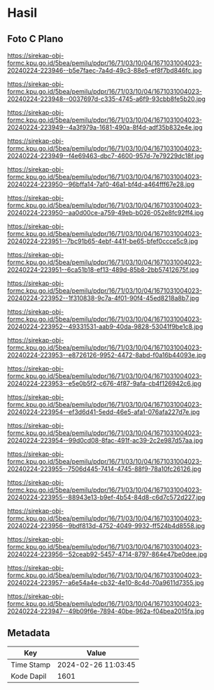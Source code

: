 # Hasil

## Foto C Plano

https://sirekap-obj-formc.kpu.go.id/5bea/pemilu/pdpr/16/71/03/10/04/1671031004023-20240224-223946--b5e7faec-7a4d-49c3-88e5-ef8f7bd846fc.jpg

https://sirekap-obj-formc.kpu.go.id/5bea/pemilu/pdpr/16/71/03/10/04/1671031004023-20240224-223948--0037697d-c335-4745-a6f9-93cbb8fe5b20.jpg

https://sirekap-obj-formc.kpu.go.id/5bea/pemilu/pdpr/16/71/03/10/04/1671031004023-20240224-223949--4a3f979a-1681-490a-8f4d-adf35b832e4e.jpg

https://sirekap-obj-formc.kpu.go.id/5bea/pemilu/pdpr/16/71/03/10/04/1671031004023-20240224-223949--f4e69463-dbc7-4600-957d-7e79229dc18f.jpg

https://sirekap-obj-formc.kpu.go.id/5bea/pemilu/pdpr/16/71/03/10/04/1671031004023-20240224-223950--96bffa14-7af0-46a1-bf4d-a464fff67e28.jpg

https://sirekap-obj-formc.kpu.go.id/5bea/pemilu/pdpr/16/71/03/10/04/1671031004023-20240224-223950--aa0d00ce-a759-49eb-b026-052e8fc92ff4.jpg

https://sirekap-obj-formc.kpu.go.id/5bea/pemilu/pdpr/16/71/03/10/04/1671031004023-20240224-223951--7bc91b65-4ebf-441f-be65-bfef0ccce5c9.jpg

https://sirekap-obj-formc.kpu.go.id/5bea/pemilu/pdpr/16/71/03/10/04/1671031004023-20240224-223951--6ca51b18-ef13-489d-85b8-2bb57412675f.jpg

https://sirekap-obj-formc.kpu.go.id/5bea/pemilu/pdpr/16/71/03/10/04/1671031004023-20240224-223952--1f310838-9c7a-4f01-90f4-45ed8218a8b7.jpg

https://sirekap-obj-formc.kpu.go.id/5bea/pemilu/pdpr/16/71/03/10/04/1671031004023-20240224-223952--49331531-aab9-40da-9828-53041f9be1c8.jpg

https://sirekap-obj-formc.kpu.go.id/5bea/pemilu/pdpr/16/71/03/10/04/1671031004023-20240224-223953--e8726126-9952-4472-8abd-f0a16b44093e.jpg

https://sirekap-obj-formc.kpu.go.id/5bea/pemilu/pdpr/16/71/03/10/04/1671031004023-20240224-223953--e5e0b5f2-c676-4f87-9afa-cb4f126942c6.jpg

https://sirekap-obj-formc.kpu.go.id/5bea/pemilu/pdpr/16/71/03/10/04/1671031004023-20240224-223954--ef3d6d41-5edd-46e5-afa1-076afa227d7e.jpg

https://sirekap-obj-formc.kpu.go.id/5bea/pemilu/pdpr/16/71/03/10/04/1671031004023-20240224-223954--99d0cd08-8fac-491f-ac39-2c2e987d57aa.jpg

https://sirekap-obj-formc.kpu.go.id/5bea/pemilu/pdpr/16/71/03/10/04/1671031004023-20240224-223955--7506d445-7414-4745-88f9-78a10fc26126.jpg

https://sirekap-obj-formc.kpu.go.id/5bea/pemilu/pdpr/16/71/03/10/04/1671031004023-20240224-223955--88943e13-b9ef-4b54-84d8-c6d7c572d227.jpg

https://sirekap-obj-formc.kpu.go.id/5bea/pemilu/pdpr/16/71/03/10/04/1671031004023-20240224-223956--9bdf813d-4752-4049-9932-ff524b4d8558.jpg

https://sirekap-obj-formc.kpu.go.id/5bea/pemilu/pdpr/16/71/03/10/04/1671031004023-20240224-223956--52ceab92-5457-4714-8797-864e47be0dee.jpg

https://sirekap-obj-formc.kpu.go.id/5bea/pemilu/pdpr/16/71/03/10/04/1671031004023-20240224-223957--a6e54a4e-cb32-4e10-8c4d-70a9611d7355.jpg

https://sirekap-obj-formc.kpu.go.id/5bea/pemilu/pdpr/16/71/03/10/04/1671031004023-20240224-223947--49b09f6e-7894-40be-962a-f04bea2015fa.jpg


## Metadata

| Key        | Value               |
| ---------- | ------------------- |
| Time Stamp | 2024-02-26 11:03:45 |
| Kode Dapil | 1601                |



